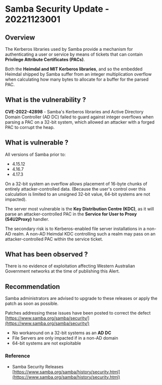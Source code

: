 # Samba Security Update - 20221123001

## Overview

The Kerberos libraries used by Samba provide a mechanism for authenticating a user or service by means of tickets that can contain
**Privilege Attribute Certificates (PACs)**.

Both the **Heimdal and MIT Kerberos libraries**, and so the embedded Heimdal shipped by Samba suffer from an integer multiplication
overflow when calculating how many bytes to allocate for a buffer for the parsed PAC.

## What is the vulnerability ?

**CVE-2022-42898** - Samba's Kerberos libraries and Active Directory Domain Controller (AD DC) failed to guard against integer overflows when parsing a PAC on a 32-bit system, which allowed an attacker with a forged PAC to corrupt the heap.

## What is vulnerable ?

All versions of Samba prior to:

- 4.15.12
- 4.16.7
- 4.17.3

On a 32-bit system an overflow allows placement of 16-byte chunks of entirely attacker-controlled data. (Because the user's control over this calculation is limited to an unsigned 32-bit value, 64-bit systems are not impacted).

The server most vulnerable is the **Key Distribution Centre (KDC)**, as it will parse an attacker-controlled PAC in the **Service for User to Proxy (S4U2Proxy)** handler.

The secondary risk is to Kerberos-enabled file server installations in a non-AD realm. A non-AD Heimdal KDC controlling such a realm may pass on an attacker-controlled PAC within the service ticket.

## What has been observed ?

There is no evidence of exploitation affecting Western Australian Government networks at the time of publishing this Alert.

## Recommendation

Samba administrators are advised to upgrade to these releases or apply the patch as soon as possible.

Patches addressing these issues have been posted to correct the defect [https://www.samba.org/samba/security/](https://www.samba.org/samba/security/)

- No workaround on a 32-bit systems as an **AD DC**
- File Servers are only impacted if in a non-AD domain
- 64-bit systems are not exploitable

### Reference

- Samba Security Releases [https://www.samba.org/samba/history/security.html](https://www.samba.org/samba/history/security.html)
